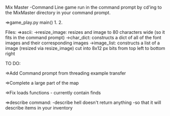 Mix Master
-Command Line game run in the command prompt by cd'ing to the MixMaster directory in your command prompt.


=>game_play.py
    main()
        1.
        2.


Files:
=>ascii:
    ->resize_image: resizes and image to 80 characters wide (so it fits in the command prompt)
    ->char_dict: constructs a dict of all of the font images and their corresponding images
    ->image_list: constructs a list of a image (resized via resize_image) cut into 8x12 px bits
    from top left to bottom right

TO DO:

=>Add Command prompt from threading example transfer

=>Complete a large part of the map

=>Fix loads functions - currently contain finds

=>describe command:
-describe hell doesn't return anything
-so that it will describe items in your inventory





